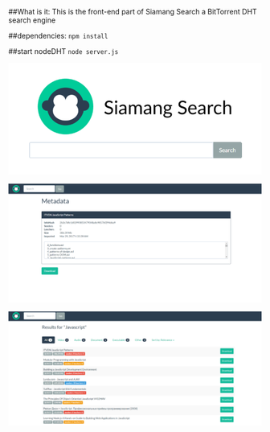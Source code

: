 ##What is it:
This is the front-end part of Siamang Search a BitTorrent DHT search engine

##dependencies:
`npm install`

##start nodeDHT
`node server.js`

![Alt text](screenshots/home.png?raw=true "Home")

![Alt text](screenshots/metadata.png?raw=true "Metadata")

![Alt text](screenshots/search.png?raw=true "Search")
